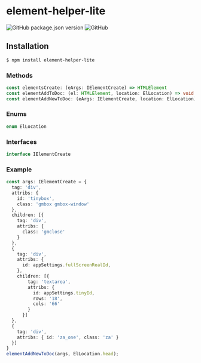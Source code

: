 # element-helper-lite

![GitHub package.json version](https://img.shields.io/github/package-json/v/Amourspirit/element-helper-lite.svg) ![GitHub](https://img.shields.io/github/license/Amourspirit/element-helper-lite.svg)

## Installation

```bash
$ npm install element-helper-lite 
```

### Methods
```ts
const elementsCreate: (eArgs: IElementCreate) => HTMLElement
const elementAddToDoc: (el: HTMLElement, location: ElLocation) => void
const elementAddNewToDoc: (eArgs: IElementCreate, location: ElLocation) => HTMLElement
```

### Enums

```ts
enum ElLocation
```

### Interfaces

```ts
interface IElementCreate
```

### Example

```ts
const args: IElementCreate = {
  tag: 'div',
  attribs: {
    id: 'tinybox',
    class: 'gmbox gmbox-window'
  },
  children: [{
    tag: 'div',
    attribs: {
      class: 'gmclose'
    }
  },
  {
    tag: 'div',
    attribs: {
      id: appSettings.fullScreenRealId,
    },
    children: [{
        tag: 'textarea',
        attribs: {
          id: appSettings.tinyId,
          rows: '18',
          cols: '66'
        }
      }]
  },
  {
    tag: 'div',
    attribs: { id: 'za_one', class: 'za' }
  }]
}
elementAddNewToDoc(args, ElLocation.head);
```
